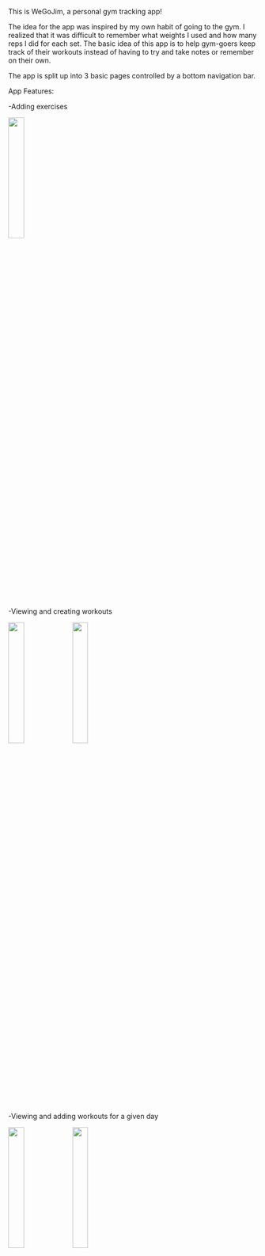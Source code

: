 This is WeGoJim, a personal gym tracking app!



The idea for the app was inspired by my own habit of going to the gym. I realized that it was difficult to remember what weights I used and how many reps I did for each set. The basic idea of this app is to help gym-goers keep track of their workouts instead of having to try and take notes or remember on their own. 

The app is split up into 3 basic pages controlled by a bottom navigation bar. 

App Features:

-Adding exercises

<img src="https://user-images.githubusercontent.com/42897266/186127854-55b1bc91-e12b-4f0e-ae33-cf0d97b37475.png" width=25% height=25%>

-Viewing and creating workouts

<img src="https://user-images.githubusercontent.com/42897266/186128828-0e646b42-d64b-4cfa-b194-a52ad30abf41.png" width=25% height=25%> <img src="https://user-images.githubusercontent.com/42897266/186128950-46180ffa-867c-4cd0-a174-33d8e002511f.png" width=25% height=25%>

-Viewing and adding workouts for a given day

<img src="https://user-images.githubusercontent.com/42897266/186129529-9ae84b1b-d9e2-4886-b775-47b4faf1eb5a.png" width=25% height=25%> <img src="https://user-images.githubusercontent.com/42897266/186129619-7299f8bf-b902-41c9-9e64-5f1ea02b3cff.png" width=25% height=25%>

